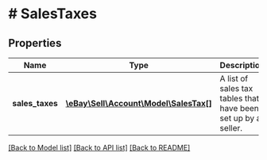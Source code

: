 # # SalesTaxes

## Properties

Name | Type | Description | Notes
------------ | ------------- | ------------- | -------------
**sales_taxes** | [**\eBay\Sell\Account\Model\SalesTax[]**](SalesTax.md) | A list of sales tax tables that have been set up by a seller. | [optional]

[[Back to Model list]](../../README.md#models) [[Back to API list]](../../README.md#endpoints) [[Back to README]](../../README.md)
